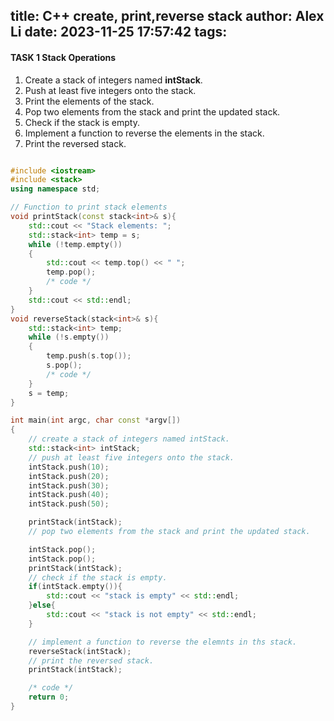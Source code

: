 title: C++ create, print,reverse stack
author: Alex Li
date: 2023-11-25 17:57:42
tags:
---
#### TASK 1 Stack Operations
1. Create a stack of integers named **intStack**.
2. Push at least five integers onto the stack.
3. Print the elements of the stack.
4. Pop two elements from the stack and print the updated stack. 
5. Check if the stack is empty.
6. Implement a function to reverse the elements in the stack. 
7. Print the reversed stack.

```c++

#include <iostream>
#include <stack>
using namespace std;

// Function to print stack elements
void printStack(const stack<int>& s){
    std::cout << "Stack elements: ";
    std::stack<int> temp = s;
    while (!temp.empty())
    {
        std::cout << temp.top() << " ";
        temp.pop();
        /* code */
    }
    std::cout << std::endl;
}
void reverseStack(stack<int>& s){
    std::stack<int> temp;
    while (!s.empty())
    {
        temp.push(s.top());
        s.pop();
        /* code */
    }
    s = temp;
}

int main(int argc, char const *argv[])
{
    // create a stack of integers named intStack.
    std::stack<int> intStack;
    // push at least five integers onto the stack.
    intStack.push(10);
    intStack.push(20);
    intStack.push(30);
    intStack.push(40);
    intStack.push(50);

    printStack(intStack);
    // pop two elements from the stack and print the updated stack.

    intStack.pop();
    intStack.pop();
    printStack(intStack);
    // check if the stack is empty.
    if(intStack.empty()){
        std::cout << "stack is empty" << std::endl;
    }else{
        std::cout << "stack is not empty" << std::endl;
    }

    // implement a function to reverse the elemnts in ths stack.
    reverseStack(intStack);
    // print the reversed stack.
    printStack(intStack);

    /* code */
    return 0;
}

```